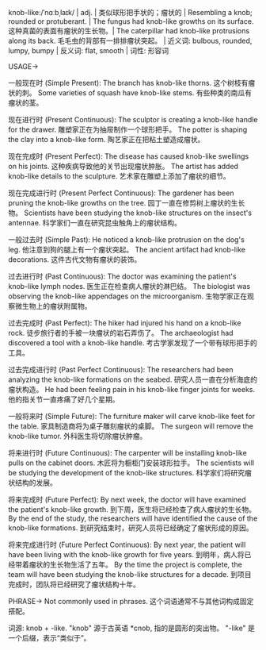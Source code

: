 knob-like:/ˈnɑːbˌlaɪk/ | adj. | 类似球形把手状的；瘤状的 | Resembling a knob; rounded or protuberant. | The fungus had knob-like growths on its surface. 这种真菌的表面有瘤状的生长物。|  The caterpillar had knob-like protrusions along its back. 毛毛虫的背部有一排排瘤状突起。 | 近义词: bulbous, rounded, lumpy, bumpy | 反义词: flat, smooth | 词性: 形容词

USAGE->

一般现在时 (Simple Present):
The branch has knob-like thorns.  这个树枝有瘤状的刺。
Some varieties of squash have knob-like stems.  有些种类的南瓜有瘤状的茎。

现在进行时 (Present Continuous):
The sculptor is creating a knob-like handle for the drawer.  雕塑家正在为抽屉制作一个球形把手。
The potter is shaping the clay into a knob-like form. 陶艺家正在把粘土塑造成瘤状。


现在完成时 (Present Perfect):
The disease has caused knob-like swellings on his joints. 这种疾病导致他的关节出现瘤状肿胀。
The artist has added knob-like details to the sculpture. 艺术家在雕塑上添加了瘤状的细节。


现在完成进行时 (Present Perfect Continuous):
The gardener has been pruning the knob-like growths on the tree. 园丁一直在修剪树上瘤状的生长物。
Scientists have been studying the knob-like structures on the insect's antennae. 科学家们一直在研究昆虫触角上的瘤状结构。



一般过去时 (Simple Past):
He noticed a knob-like protrusion on the dog's leg. 他注意到狗的腿上有一个瘤状突起。
The ancient artifact had knob-like decorations. 这件古代文物有瘤状的装饰。



过去进行时 (Past Continuous):
The doctor was examining the patient's knob-like lymph nodes. 医生正在检查病人瘤状的淋巴结。
The biologist was observing the knob-like appendages on the microorganism. 生物学家正在观察微生物上的瘤状附属物。




过去完成时 (Past Perfect):
The hiker had injured his hand on a knob-like rock.  徒步旅行者的手被一块瘤状的岩石弄伤了。
The archaeologist had discovered a tool with a knob-like handle. 考古学家发现了一个带有球形把手的工具。


过去完成进行时 (Past Perfect Continuous):
The researchers had been analyzing the knob-like formations on the seabed. 研究人员一直在分析海底的瘤状构造。
He had been feeling pain in his knob-like finger joints for weeks. 他的指关节一直疼痛了好几个星期。



一般将来时 (Simple Future):
The furniture maker will carve knob-like feet for the table. 家具制造商将为桌子雕刻瘤状的桌脚。
The surgeon will remove the knob-like tumor.  外科医生将切除瘤状肿瘤。


将来进行时 (Future Continuous):
The carpenter will be installing knob-like pulls on the cabinet doors. 木匠将为橱柜门安装球形拉手。
The scientists will be studying the development of the knob-like structures. 科学家们将研究瘤状结构的发展。



将来完成时 (Future Perfect):
By next week, the doctor will have examined the patient's knob-like growth. 到下周，医生将已经检查了病人瘤状的生长物。
By the end of the study, the researchers will have identified the cause of the knob-like formations. 到研究结束时，研究人员将已经确定了瘤状形成的原因。


将来完成进行时 (Future Perfect Continuous):
By next year, the patient will have been living with the knob-like growth for five years. 到明年，病人将已经带着瘤状的生长物生活了五年。
By the time the project is complete, the team will have been studying the knob-like structures for a decade. 到项目完成时，团队将已经研究了瘤状结构十年。


PHRASE->
Not commonly used in phrases.  这个词语通常不与其他词构成固定搭配。


词源:  knob + -like.  "knob" 源于古英语 *cnob, 指的是圆形的突出物。 "-like" 是一个后缀，表示“类似于”。
